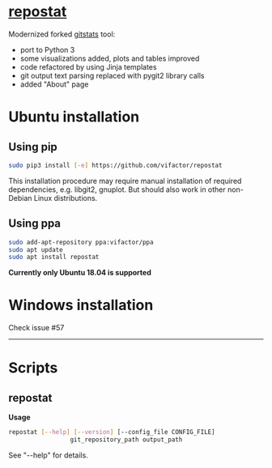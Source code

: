 # [repostat](https://github.com/vifactor/repostat)

Modernized forked [gitstats](https://github.com/hoxu/gitstats) tool:
 - port to Python 3
 - some visualizations added, plots and tables improved
 - code refactored by using Jinja templates
 - git output text parsing replaced with pygit2 library calls 
 - added "About" page

# Ubuntu installation
## Using pip
```bash
sudo pip3 install [-e] https://github.com/vifactor/repostat
```
This installation procedure may require manual installation 
of required dependencies, e.g. libgit2, gnuplot. But should also
work in other non-Debian Linux distributions.

## Using ppa
```bash
sudo add-apt-repository ppa:vifactor/ppa
sudo apt update
sudo apt install repostat
```
**Currently only Ubuntu 18.04 is supported**

# Windows installation
Check issue #57

___
# Scripts
## repostat
**Usage**
```bash
repostat [--help] [--version] [--config_file CONFIG_FILE]
                 git_repository_path output_path
```
See "--help" for details.